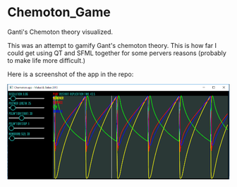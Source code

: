 # Chemoton_Game
Ganti's Chemoton theory visualized.

This was an attempt to gamify Gant's chemoton theory. This is how far I could get using QT and SFML together for some pervers reasons (probably to make life more difficult.)


Here is a screenshot of the app in the repo:


<img src="https://github.com/raggedgenes/Chemoton_Game/blob/master/screenshot.png" />


